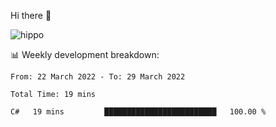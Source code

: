 Hi there :wave:	
    
 ![hippo](https://media3.giphy.com/media/aUovxH8Vf9qDu/giphy.gif)

:bar_chart:	Weekly development breakdown:
<!--START_SECTION:waka-->

```text
From: 22 March 2022 - To: 29 March 2022

Total Time: 19 mins

C#   19 mins         █████████████████████████   100.00 %
```


<!--END_SECTION:waka-->

